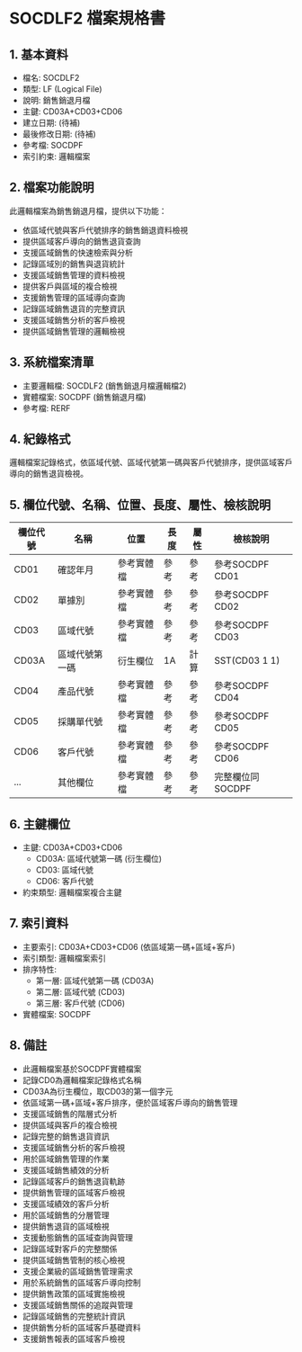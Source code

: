 # SOCDLF2 檔案規格書

## 1. 基本資料
- 檔名: SOCDLF2
- 類型: LF (Logical File)
- 說明: 銷售銷退月檔
- 主鍵: CD03A+CD03+CD06
- 建立日期: (待補)
- 最後修改日期: (待補)
- 參考檔: SOCDPF
- 索引約束: 邏輯檔案

## 2. 檔案功能說明
此邏輯檔案為銷售銷退月檔，提供以下功能：
- 依區域代號與客戶代號排序的銷售銷退資料檢視
- 提供區域客戶導向的銷售退貨查詢
- 支援區域銷售的快速檢索與分析
- 記錄區域別的銷售與退貨統計
- 支援區域銷售管理的資料檢視
- 提供客戶與區域的複合檢視
- 支援銷售管理的區域導向查詢
- 記錄區域銷售退貨的完整資訊
- 支援區域銷售分析的客戶檢視
- 提供區域銷售管理的邏輯檢視

## 3. 系統檔案清單
- 主要邏輯檔: SOCDLF2 (銷售銷退月檔邏輯檔2)
- 實體檔案: SOCDPF (銷售銷退月檔)
- 參考檔: RERF

## 4. 紀錄格式
邏輯檔案記錄格式，依區域代號、區域代號第一碼與客戶代號排序，提供區域客戶導向的銷售退貨檢視。

## 5. 欄位代號、名稱、位置、長度、屬性、檢核說明
| 欄位代號 | 名稱 | 位置 | 長度 | 屬性 | 檢核說明 |
|----------|------|------|------|------|----------|
| CD01 | 確認年月 | 參考實體檔 | 參考 | 參考 | 參考SOCDPF CD01 |
| CD02 | 單據別 | 參考實體檔 | 參考 | 參考 | 參考SOCDPF CD02 |
| CD03 | 區域代號 | 參考實體檔 | 參考 | 參考 | 參考SOCDPF CD03 |
| CD03A | 區域代號第一碼 | 衍生欄位 | 1A | 計算 | SST(CD03 1 1) |
| CD04 | 產品代號 | 參考實體檔 | 參考 | 參考 | 參考SOCDPF CD04 |
| CD05 | 採購單代號 | 參考實體檔 | 參考 | 參考 | 參考SOCDPF CD05 |
| CD06 | 客戶代號 | 參考實體檔 | 參考 | 參考 | 參考SOCDPF CD06 |
| ... | 其他欄位 | 參考實體檔 | 參考 | 參考 | 完整欄位同SOCDPF |

## 6. 主鍵欄位
- 主鍵: CD03A+CD03+CD06
  - CD03A: 區域代號第一碼 (衍生欄位)
  - CD03: 區域代號
  - CD06: 客戶代號
- 約束類型: 邏輯檔案複合主鍵

## 7. 索引資料
- 主要索引: CD03A+CD03+CD06 (依區域第一碼+區域+客戶)
- 索引類型: 邏輯檔案索引
- 排序特性: 
  - 第一層: 區域代號第一碼 (CD03A)
  - 第二層: 區域代號 (CD03)
  - 第三層: 客戶代號 (CD06)
- 實體檔案: SOCDPF

## 8. 備註
- 此邏輯檔案基於SOCDPF實體檔案
- 記錄CD0為邏輯檔案記錄格式名稱
- CD03A為衍生欄位，取CD03的第一個字元
- 依區域第一碼+區域+客戶排序，便於區域客戶導向的銷售管理
- 支援區域銷售的階層式分析
- 提供區域與客戶的複合檢視
- 記錄完整的銷售退貨資訊
- 支援區域銷售分析的客戶檢視
- 用於區域銷售管理的作業
- 支援區域銷售績效的分析
- 記錄區域客戶的銷售退貨軌跡
- 提供銷售管理的區域客戶檢視
- 支援區域績效的客戶分析
- 用於區域銷售的分層管理
- 提供銷售退貨的區域檢視
- 支援動態銷售的區域查詢與管理
- 記錄區域對客戶的完整關係
- 提供區域銷售管制的核心檢視
- 支援企業級的區域銷售管理需求
- 用於系統銷售的區域客戶導向控制
- 提供銷售政策的區域實施檢視
- 支援區域銷售關係的追蹤與管理
- 記錄區域銷售的完整統計資訊
- 提供銷售分析的區域客戶基礎資料
- 支援銷售報表的區域客戶檢視 